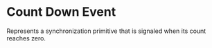 # Count Down Event

Represents a synchronization primitive that is signaled when its count reaches zero.
